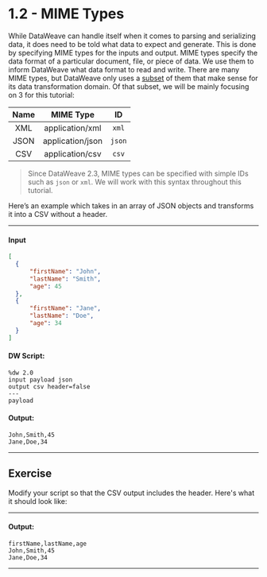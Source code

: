 # 1.2 - MIME Types

While DataWeave can handle itself when it comes to parsing and serializing data, it does need to be told what data to expect and generate. This is done by specifying MIME types for the inputs and output. MIME types specify the data format of a particular document, file, or piece of data. We use them to inform DataWeave what data format to read and write. There are many MIME types, but DataWeave only uses a [subset](https://docs.mulesoft.com/mule-runtime/latest/dataweave-formats) of them that make sense for its data transformation domain. Of that subset, we will be mainly focusing on 3 for this tutorial:

| Name | MIME Type        | ID     |
| :--: |:----------------:| :-----:|
| XML  | application/xml  | `xml`  |
| JSON | application/json | `json` |
| CSV  | application/csv  | `csv`  |

> Since DataWeave 2.3, MIME types can be specified with simple IDs such as `json` or `xml`. We will work with this syntax throughout this tutorial.

Here’s an example which takes in an array of JSON objects and transforms it into a CSV without a header.

---
#### Input
```json
[
  {
      "firstName": "John",
      "lastName": "Smith",
      "age": 45
  },
  {
      "firstName": "Jane",
      "lastName": "Doe",
      "age": 34
  }
]
```

#### DW Script:
```dw
%dw 2.0
input payload json
output csv header=false
---
payload
```
#### Output:
```csv
John,Smith,45
Jane,Doe,34
```
---

## Exercise

Modify your script so that the CSV output includes the header. Here's what it should look like:

---
#### Output:
```csv
firstName,lastName,age
John,Smith,45
Jane,Doe,34
```
---
